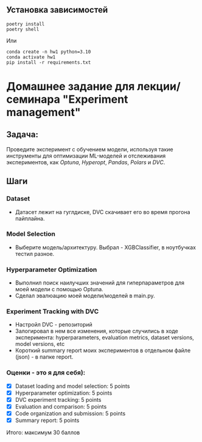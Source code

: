 ## Установка зависимостей 

    poetry install
    poetry shell
    
Или
    
    conda create -n hw1 python=3.10
    conda activate hw1
    pip install -r requirements.txt


## 
# Домашнее задание для лекции/семинара "Experiment management" 

## Задача:
Проведите эксперимент с обучением модели, используя такие инструменты для оптимизации ML-моделей и отслеживания экспериментов, как *Optuna*, *Hyperopt*, *Pandas*, *Polars* и *DVC*.

## Шаги

### Dataset
- Датасет лежит на гуглдиске, DVC скачивает его во время прогона пайплайна.

### Model Selection
- Выберите модель/архитектуру. Выбрал - XGBClassifier, в ноутбучках тестил разное.

### Hyperparameter Optimization
- Выполнил поиск наилучших значений для гиперпараметров для моей модели с помощью Optuna.<br>
- Сделал эвалюацию моей модели/моделей в main.py. 

### Experiment Tracking with DVC
- Настройл DVC - репозиторий 
- Залогировал в нем все изменения, которые случились в ходе эксперимента: hyperparameters, evaluation metrics, dataset versions, model versions, etc
- Короткий summary report моих экспериментов в отдельном файле (json) - в папке report.

### Оценки - это я для себя):
- [x] Dataset loading and model selection: 5 points
- [x] Hyperparameter optimization: 5 points
- [x] DVC experiment tracking: 5 points
- [x] Evaluation and comparison: 5 points
- [x] Code organization and submission: 5 points
- [x] Summary report: 5 points

Итого: максимум 30 баллов

